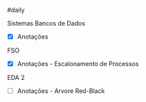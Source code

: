 #daily 

Sistemas Bancos de Dados
- [x] Anotações 

FSO
- [x] Anotações - Escalonamento de Processos

EDA 2
- [ ] Anotações - Arvore Red-Black 